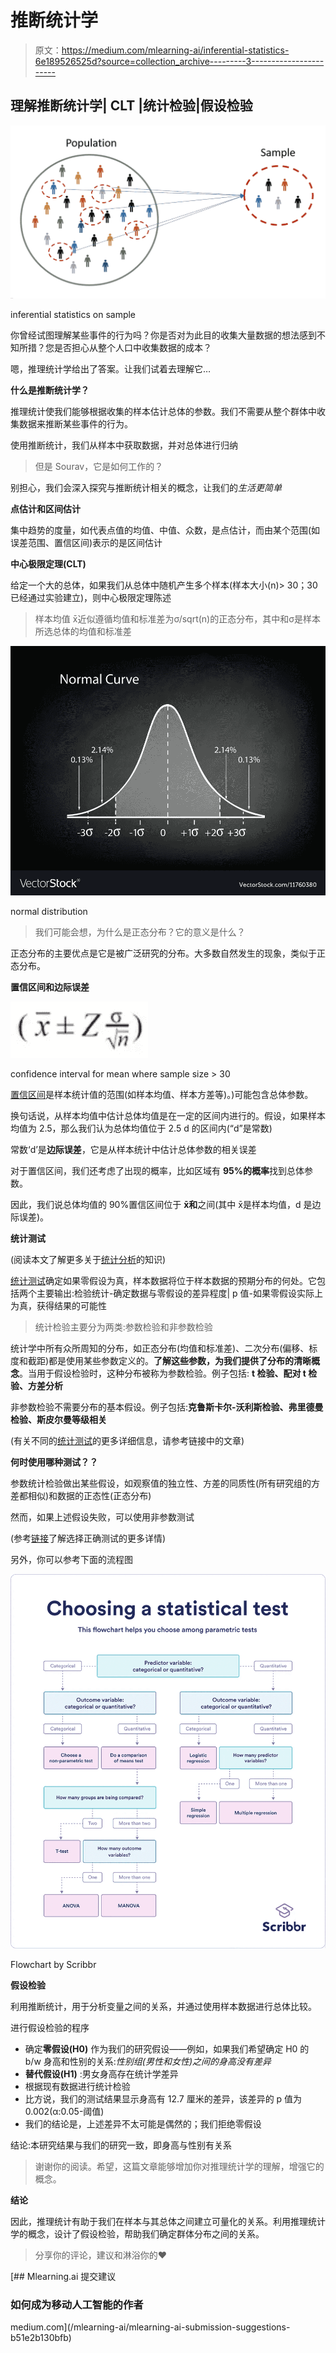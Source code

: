 # 推断统计学

> 原文：<https://medium.com/mlearning-ai/inferential-statistics-6e189526525d?source=collection_archive---------3----------------------->

## 理解推断统计学| CLT |统计检验|假设检验

![](img/f70f22c4b70be3ea5ffbaed3fb251d02.png)

inferential statistics on sample

你曾经试图理解某些事件的行为吗？你是否对为此目的收集大量数据的想法感到不知所措？您是否担心从整个人口中收集数据的成本？

嗯，推理统计学给出了答案。让我们试着去理解它…

**什么是推断统计学？**

推理统计使我们能够根据收集的样本估计总体的参数。我们不需要从整个群体中收集数据来推断某些事件的行为。

使用推断统计，我们从样本中获取数据，并对总体进行归纳

> 但是 Sourav，它是如何工作的？

别担心，我们会深入探究与推断统计相关的概念，让我们的*生活更简单*

**点估计和区间估计**

集中趋势的度量，如代表点值的均值、中值、众数，是点估计，而由某个范围(如误差范围、置信区间)表示的是区间估计

**中心极限定理(CLT)**

给定一个大的总体，如果我们从总体中随机产生多个样本(样本大小(n)> 30；30 已经通过实验建立)，则中心极限定理陈述

> 样本均值 x̄近似遵循均值和标准差为σ/sqrt(n)的正态分布，其中和σ是样本所选总体的均值和标准差

![](img/3d4e41bd44bdfa3176e0ae6c4dbaf20b.png)

normal distribution

> 我们可能会想，为什么是正态分布？它的意义是什么？

正态分布的主要优点是它是被广泛研究的分布。大多数自然发生的现象，类似于正态分布。

**置信区间和边际误差**

![](img/4982a6754ddc3ef8998300ceee133e89.png)

confidence interval for mean where sample size > 30

[置信区间](https://www.youtube.com/watch?v=hlM7zdf7zwU&ab_channel=KhanAcademy)是样本统计值的范围(如样本均值、样本方差等)。)可能包含总体参数。

换句话说，从样本均值中估计总体均值是在一定的区间内进行的。假设，如果样本均值为 2.5，那么我们认为总体均值位于 2.5 d 的区间内(“d”是常数)

常数‘d’是**边际误差**，它是从样本统计中估计总体参数的相关误差

对于置信区间，我们还考虑了出现的概率，比如区域有 **95%的概率**找到总体参数。

因此，我们说总体均值的 90%置信区间位于 **x̄和**之间(其中 x̄是样本均值，d 是边际误差)。

**统计测试**

(阅读本文了解更多关于[统计分析](https://www.scribbr.com/category/statistics/)的知识)

[统计测试](https://www.scribbr.com/statistics/statistical-tests/)确定如果零假设为真，样本数据将位于样本数据的预期分布的何处。它包括两个主要输出:检验统计-确定数据与零假设的差异程度| p 值-如果零假设实际上为真，获得结果的可能性

> 统计检验主要分为两类:参数检验和非参数检验

统计学中所有众所周知的分布，如正态分布(均值和标准差)、二次分布(偏移、标度和截距)都是使用某些参数定义的。**了解这些参数，为我们提供了分布的清晰概念**。当用于假设检验时，这种分布被称为参数检验。例子包括: **t 检验、配对 t 检验、方差分析**

非参数检验不需要分布的基本假设。例子包括:**克鲁斯卡尔-沃利斯检验、弗里德曼检验、斯皮尔曼等级相关**

(有关不同的[统计测试](https://www.analyticsvidhya.com/blog/2021/06/hypothesis-testing-parametric-and-non-parametric-tests-in-statistics/)的更多详细信息，请参考链接中的文章)

**何时使用哪种测试？？**

参数统计检验做出某些假设，如观察值的独立性、方差的同质性(所有研究组的方差都相似)和数据的正态性(正态分布)

然而，如果上述假设失败，可以使用非参数测试

(参考[链接](https://www.scribbr.com/statistics/statistical-tests/)了解选择正确测试的更多详情)

另外，你可以参考下面的流程图

![](img/a5af078a9cc3dbb4e114eb7f21db4206.png)

Flowchart by Scribbr

**假设检验**

利用推断统计，用于分析变量之间的关系，并通过使用样本数据进行总体比较。

进行假设检验的程序

*   确定**零假设(H0)** 作为我们的研究假设——例如，如果我们希望确定 H0 的 b/w 身高和性别的关系:*性别组(男性和女性)之间的身高没有差异*
*   **替代假设(H1)** :男女身高存在统计学差异
*   根据现有数据进行统计检验
*   比方说，我们的测试结果显示身高有 12.7 厘米的差异，该差异的 p 值为 0.002(α:0.05-阈值)
*   我们的结论是，上述差异不太可能是偶然的；我们拒绝零假设

结论:本研究结果与我们的研究一致，即身高与性别有关系

> 谢谢你的阅读。希望，这篇文章能够增加你对推理统计学的理解，增强它的概念。

**结论**

因此，推理统计有助于我们在样本与其总体之间建立可量化的关系。利用推理统计学的概念，设计了假设检验，帮助我们确定群体分布之间的关系。

> 分享你的评论，建议和淋浴你的❤

[](/mlearning-ai/mlearning-ai-submission-suggestions-b51e2b130bfb) [## Mlearning.ai 提交建议

### 如何成为移动人工智能的作者

medium.com](/mlearning-ai/mlearning-ai-submission-suggestions-b51e2b130bfb)